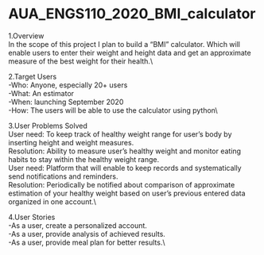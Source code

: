 # AUA_ENGS110_2020_BMI_calculator
1.Overview\
In the scope of this project I plan to build a “BMI” calculator. Which will enable users to enter their weight and height data and get an approximate measure of the best weight for their health.\

2.Target Users\
-Who: Anyone, especially 20+ users\
-What: An estimator\
-When: launching September 2020\
-How: The users will be able to use the calculator using python\

3.User Problems Solved\
User need: To keep track of healthy weight range for user’s body by inserting height and weight measures.\
Resolution: Ability to measure user’s healthy weight and monitor eating habits to stay within the healthy weight range.\
User need:  Platform that will enable to keep records and systematically send notifications and reminders.\
Resolution: Periodically be notified about comparison of approximate estimation of your healthy weight based on user’s previous entered data organized in one account.\

4.User Stories\
-As a user, create a personalized account.\
-As a user, provide analysis of achieved results.\
-As a user, provide meal plan for better results.\
 

